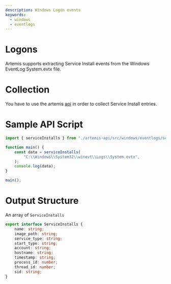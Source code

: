 ```yaml
---
description: Windows Logon events
keywords:
  - windows
  - eventlogs
---
```


# Logons

Artemis supports extracting Service Install events from the Windows EventLog
System.evtx file.

# Collection

You have to use the artemis [api](../../API/overview.md) in order to collect
Service Install entries.

# Sample API Script

```typescript
import { serviceInstalls } from "./artemis-api/src/windows/eventlogs/services.ts";

function main() {
    const data = serviceInstalls(
        "C:\\Windows\\System32\\winevt\\Logs\\System.evtx",
    );
    console.log(data);
}

main();
```

# Output Structure

An array of `ServiceInstalls`

```typescript
export interface ServiceInstalls {
    name: string;
    image_path: string;
    service_type: string;
    start_type: string;
    account: string;
    hostname: string;
    timestamp: string;
    process_id: number;
    thread_id: number;
    sid: string;
}
```
